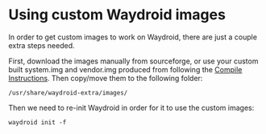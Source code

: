 # Using custom Waydroid images

In order to get custom images to work on Waydroid, there are just a couple extra steps needed.&#x20;

First, download the images manually from sourceforge, or use your custom built system.img and vendor.img produced from following the [Compile Instructions](../development/compile-waydroid-lineage-os-based-images.md#how-to-build). Then copy/move them to the following folder:

```
/usr/share/waydroid-extra/images/
```

&#x20;Then we need to re-init Waydroid in order for it to use the custom images:

```
waydroid init -f
```
